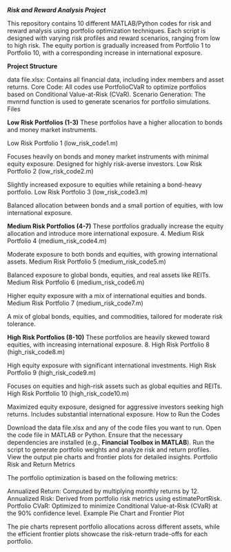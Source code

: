 ***Risk and Reward Analysis Project***

This repository contains 10 different MATLAB/Python codes for risk and reward analysis using portfolio optimization techniques. Each script is designed with varying risk profiles and reward scenarios, ranging from low to high risk. The equity portion is gradually increased from Portfolio 1 to Portfolio 10, with a corresponding increase in international exposure.

__Project Structure__

data file.xlsx: Contains all financial data, including index members and asset returns.
Core Code: All codes use PortfolioCVaR to optimize portfolios based on Conditional Value-at-Risk (CVaR).
Scenario Generation: The mvnrnd function is used to generate scenarios for portfolio simulations.
Files

__Low Risk Portfolios (1-3)__
These portfolios have a higher allocation to bonds and money market instruments.

Low Risk Portfolio 1 (low_risk_code1.m)

Focuses heavily on bonds and money market instruments with minimal equity exposure.
Designed for highly risk-averse investors.
Low Risk Portfolio 2 (low_risk_code2.m)

Slightly increased exposure to equities while retaining a bond-heavy portfolio.
Low Risk Portfolio 3 (low_risk_code3.m)

Balanced allocation between bonds and a small portion of equities, with low international exposure.

__Medium Risk Portfolios (4-7)__
These portfolios gradually increase the equity allocation and introduce more international exposure.
4. Medium Risk Portfolio 4 (medium_risk_code4.m)

Moderate exposure to both bonds and equities, with growing international assets.
Medium Risk Portfolio 5 (medium_risk_code5.m)

Balanced exposure to global bonds, equities, and real assets like REITs.
Medium Risk Portfolio 6 (medium_risk_code6.m)

Higher equity exposure with a mix of international equities and bonds.
Medium Risk Portfolio 7 (medium_risk_code7.m)

A mix of global bonds, equities, and commodities, tailored for moderate risk tolerance.

__High Risk Portfolios (8-10)__
These portfolios are heavily skewed toward equities, with increasing international exposure.
8. High Risk Portfolio 8 (high_risk_code8.m)

High equity exposure with significant international investments.
High Risk Portfolio 9 (high_risk_code9.m)

Focuses on equities and high-risk assets such as global equities and REITs.
High Risk Portfolio 10 (high_risk_code10.m)

Maximized equity exposure, designed for aggressive investors seeking high returns. Includes substantial international exposure.
How to Run the Codes

Download the data file.xlsx and any of the code files you want to run.
Open the code file in MATLAB or Python.
Ensure that the necessary dependencies are installed (e.g., __Financial Toolbox in MATLAB__).
Run the script to generate portfolio weights and analyze risk and return profiles.
View the output pie charts and frontier plots for detailed insights.
Portfolio Risk and Return Metrics

The portfolio optimization is based on the following metrics:

Annualized Return: Computed by multiplying monthly returns by 12.
Annualized Risk: Derived from portfolio risk metrics using estimatePortRisk.
Portfolio CVaR: Optimized to minimize Conditional Value-at-Risk (CVaR) at the 90% confidence level.
Example Pie Chart and Frontier Plot

The pie charts represent portfolio allocations across different assets, while the efficient frontier plots showcase the risk-return trade-offs for each portfolio.
